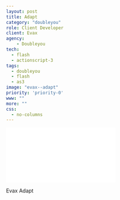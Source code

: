 ```yaml
---
layout: post
title: Adapt
category: "doubleyou"
role: Client Developer
client: Evax
agency:
    - Doubleyou
tech:
  - flash
  - actionscript-3
tags:
  - doubleyou
  - flash
  - as3
image: "evax--adapt"
priority: 'priority-0'
www: ""
more: ""
css:
  - no-columns
---
```


<div class="video-wrapper">
<iframe src="//www.youtube.com/embed/LbIDj8tChgU?rel=0&vq=hd720" frameborder="0" allowfullscreen></iframe>
</div>

Evax Adapt
